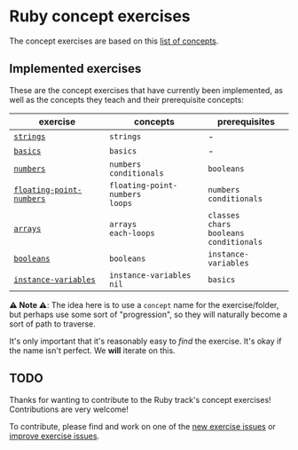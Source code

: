 # Ruby concept exercises

The concept exercises are based on this [list of concepts][reference-shared].

## Implemented exercises

These are the concept exercises that have currently been implemented, as well as the concepts they teach and their prerequisite concepts:

| exercise                                                            | concepts                             | prerequisites                                           |
| ------------------------------------------------------------------- | ------------------------------------ | ------------------------------------------------------- |
| [`strings`][concept-exercise-strings]                               | `strings`                            | -                                                       |
| [`basics`][concept-exercise-basics]                                 | `basics`                             | -                                                       |
| [`numbers`][concept-exercise-numbers]                               | `numbers`<br/>`conditionals`         | `booleans`                                              |
| [`floating-point-numbers`][concept-exercise-floating-point-numbers] | `floating-point-numbers`<br/>`loops` | `numbers`<br/>`conditionals`                            |
| [`arrays`][concept-exercise-arrays]                                 | `arrays`<br/>`each-loops`            | `classes`<br/>`chars`<br/>`booleans`<br/>`conditionals` |
| [`booleans`][concept-exercise-booleans]                             | `booleans`                           | `instance-variables`                                    |
| [`instance-variables`][concept-exercise-instance-variables]         | `instance-variables`<br/>`nil`       | `basics`                                                |

**⚠ Note ⚠**: The idea here is to use a `concept` name for the exercise/folder, but perhaps use some sort of "progression", so they will naturally become a sort of path to traverse.

It's only important that it's reasonably easy to _find_ the exercise. It's okay if the name isn't perfect. We **will** iterate on this.

## TODO

Thanks for wanting to contribute to the Ruby track's concept exercises! Contributions are very welcome!

To contribute, please find and work on one of the [new exercise issues][issues-new-exercise] or [improve exercise issues][issues-improve-exercise].

[reference-shared]: ../../reference/README.md
[concept-exercise-arrays]: ./arrays/.meta/design.md
[concept-exercise-strings]: ./strings/.meta/design.md
[concept-exercise-basics]: ./basics/.meta/design.md
[concept-exercise-numbers]: ./numbers/.meta/design.md
[concept-exercise-booleans]: ./booleans/.meta/design.md
[concept-exercise-floating-point-numbers]: ./floating-point-numbers/.meta/design.md
[concept-exercise-instance-variables]: ./instance-variables/.meta/design.md
[issues-new-exercise]: https://github.com/exercism/v3/issues?utf8=%E2%9C%93&q=is%3Aopen+label%3Atrack%2Fruby+label%3Atype%2Fnew-exercise+label%3Astatus%2Fhelp-wanted
[issues-improve-exercise]: https://github.com/exercism/v3/issues?utf8=%E2%9C%93&q=is%3Aopen+label%3Atrack%2Fruby+label%3Atype%2Fimprove-exercise+label%3Astatus%2Fhelp-wanted
